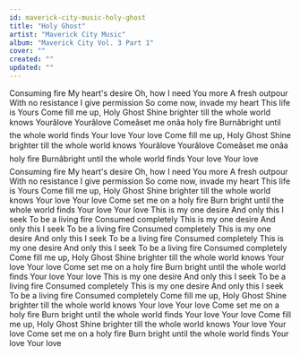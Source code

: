 ```yaml
---
id: maverick-city-music-holy-ghost
title: "Holy Ghost"
artist: "Maverick City Music"
album: "Maverick City Vol. 3 Part 1"
cover: ""
created: ""
updated: ""
---
```


Consuming fire
My heart's desire
Oh, how I need You more
A fresh outpour
With no resistance
I give permission
So come now, invade my heart
This life is Yours
Come fill me up, Holy Ghost
Shine brighter till the whole world knows Yourâlove
Yourâlove
Comeâset me onâa holy fire
Burnâbright until the whole world finds Your love
Your love
Come fill me up, Holy Ghost
Shine brighter till the whole world knows Yourâlove
Yourâlove
Comeâset me onâa holy fire
Burnâbright until the whole world finds Your love
Your love
Consuming fire
My heart's desire
Oh, how I need You more
A fresh outpour
With no resistance
I give permission
So come now, invade my heart
This life is Yours
Come fill me up, Holy Ghost
Shine brighter till the whole world knows Your love
Your love
Come set me on a holy fire
Burn bright until the whole world finds Your love
Your love
This is my one desire
And only this I seek
To be a living fire
Consumed completely
This is my one desire
And only this I seek
To be a living fire
Consumed completely
This is my one desire
And only this I seek
To be a living fire
Consumed completely
This is my one desire
And only this I seek
To be a living fire
Consumed completely
Come fill me up, Holy Ghost
Shine brighter till the whole world knows Your love
Your love
Come set me on a holy fire
Burn bright until the whole world finds Your love
Your love
This is my one desire
And only this I seek
To be a living fire
Consumed completely
This is my one desire
And only this I seek
To be a living fire
Consumed completely
Come fill me up, Holy Ghost
Shine brighter till the whole world knows Your love
Your love
Come set me on a holy fire
Burn bright until the whole world finds Your love
Your love
Come fill me up, Holy Ghost
Shine brighter till the whole world knows Your love
Your love
Come set me on a holy fire
Burn bright until the whole world finds Your love
Your love
